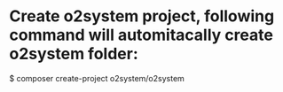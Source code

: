 # Create o2system project, following command will automitacally create o2system folder:
$ composer create-project o2system/o2system
